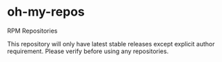 # oh-my-repos
 RPM Repositories
 
 This repository will only have latest stable releases except explicit author requirement. Please verify before using any repositories.
